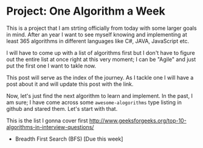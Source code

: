 # Project: One Algorithm a Week

This is a project that I am strting officially from today with some larger goals in mind. After an year I want to see myself knowing and implementing at least 365 algorithms in different languages like C#, JAVA, JavaScript etc.

I will have to come up with a list of algorithms first but I don't have to figure out the entire list at once right at this very moment; I can be "Agile" and just put the first one I want to takle now.

This post will serve as the index of the journey. As I tackle one I will have a post about it and will update this post with the link.

Now, let's just find the next algorithm to learn and implement. In the past, I am sure; I have come across some `awesome-alogorithms` type listing in github and stared them. Let's start with that.


This is the list I gonna cover first
http://www.geeksforgeeks.org/top-10-algorithms-in-interview-questions/


- Breadth First Search (BFS) [Due this week]
